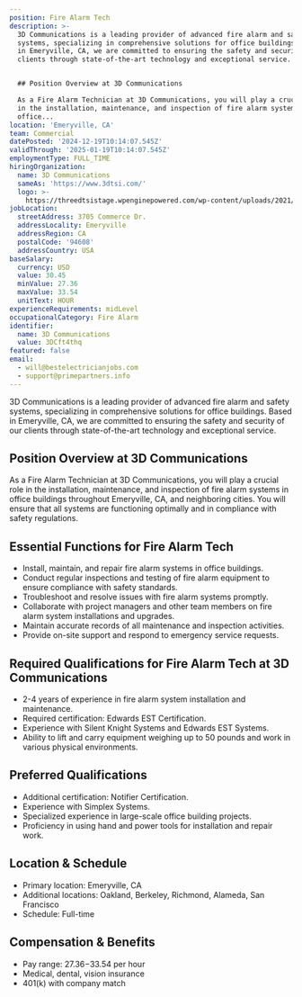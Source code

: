 ```yaml
---
position: Fire Alarm Tech
description: >-
  3D Communications is a leading provider of advanced fire alarm and safety
  systems, specializing in comprehensive solutions for office buildings. Based
  in Emeryville, CA, we are committed to ensuring the safety and security of our
  clients through state-of-the-art technology and exceptional service.


  ## Position Overview at 3D Communications

  As a Fire Alarm Technician at 3D Communications, you will play a crucial role
  in the installation, maintenance, and inspection of fire alarm systems in
  office...
location: 'Emeryville, CA'
team: Commercial
datePosted: '2024-12-19T10:14:07.545Z'
validThrough: '2025-01-19T10:14:07.545Z'
employmentType: FULL_TIME
hiringOrganization:
  name: 3D Communications
  sameAs: 'https://www.3dtsi.com/'
  logo: >-
    https://threedtsistage.wpenginepowered.com/wp-content/uploads/2021/01/logo-default.png
jobLocation:
  streetAddress: 3705 Commerce Dr.
  addressLocality: Emeryville
  addressRegion: CA
  postalCode: '94608'
  addressCountry: USA
baseSalary:
  currency: USD
  value: 30.45
  minValue: 27.36
  maxValue: 33.54
  unitText: HOUR
experienceRequirements: midLevel
occupationalCategory: Fire Alarm
identifier:
  name: 3D Communications
  value: 3DCft4thq
featured: false
email:
  - will@bestelectricianjobs.com
  - support@primepartners.info
---
```




3D Communications is a leading provider of advanced fire alarm and safety systems, specializing in comprehensive solutions for office buildings. Based in Emeryville, CA, we are committed to ensuring the safety and security of our clients through state-of-the-art technology and exceptional service.

## Position Overview at 3D Communications
As a Fire Alarm Technician at 3D Communications, you will play a crucial role in the installation, maintenance, and inspection of fire alarm systems in office buildings throughout Emeryville, CA, and neighboring cities. You will ensure that all systems are functioning optimally and in compliance with safety regulations.

## Essential Functions for Fire Alarm Tech
- Install, maintain, and repair fire alarm systems in office buildings.
- Conduct regular inspections and testing of fire alarm equipment to ensure compliance with safety standards.
- Troubleshoot and resolve issues with fire alarm systems promptly.
- Collaborate with project managers and other team members on fire alarm system installations and upgrades.
- Maintain accurate records of all maintenance and inspection activities.
- Provide on-site support and respond to emergency service requests.

## Required Qualifications for Fire Alarm Tech at 3D Communications
- 2-4 years of experience in fire alarm system installation and maintenance.
- Required certification: Edwards EST Certification.
- Experience with Silent Knight Systems and Edwards EST Systems.
- Ability to lift and carry equipment weighing up to 50 pounds and work in various physical environments.

## Preferred Qualifications
- Additional certification: Notifier Certification.
- Experience with Simplex Systems.
- Specialized experience in large-scale office building projects.
- Proficiency in using hand and power tools for installation and repair work.

## Location & Schedule
- Primary location: Emeryville, CA
- Additional locations: Oakland, Berkeley, Richmond, Alameda, San Francisco
- Schedule: Full-time

## Compensation & Benefits
- Pay range: $27.36-$33.54 per hour
- Medical, dental, vision insurance
- 401(k) with company match